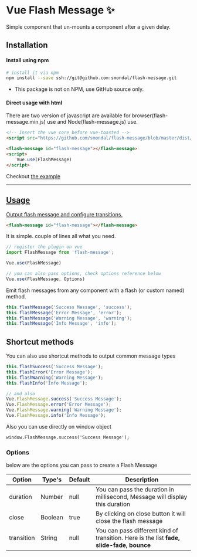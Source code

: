 # Vue Flash Message ✨

Simple component that un-mounts a component after a given delay.  
## Installation

#### Install using npm
```bash
# install it via npm
npm install --save ssh://git@github.com:smondal/flash-message.git
```
* This package is not on NPM, use GitHub source only.

#### Direct usage with html
There are two version of javascript are available for browser(flash-message.min.js) use and Node(flash-message.js) use.

```html
<!-- Insert the vue core before vue-toasted -->
<script src="https://github.com/smondal/flash-message/blob/master/dist/flash-message.js"></script>

<flash-message id="flash-message"></flash-message>
<script>
    Vue.use(FlashMessage)
</script>
```
Checkout <a target="_blank" href="https://github.com/smondal/flash-message/tree/master/example"> the example

<hr>

## Usage

Output flash message and configure transitions.
```html
<flash-message id="flash-message"></flash-message>
```

It is simple. couple of lines all what you need.

```javascript
// register the plugin on vue
import FlashMessage from 'flash-message';

Vue.use(FlashMessage)

// you can also pass options, check options reference below
Vue.use(FlashMessage, Options)

```

Emit flash messages from any component with a flash (or custom named) method.
```javascript
this.flashMessage('Success Message', 'success');
this.flashMessage('Error Message', 'error');
this.flashMessage('Warning Message', 'warning');
this.flashMessage('Info Message', 'info');
```

## Shortcut methods
You can also use shortcut methods to output common message types
```javascript
this.flashSuccess('Success Message');
this.flashError('Error Message');
this.flashWarning('Warning Message');
this.flashInfo('Info Message');

```

```javascript
// and also
Vue.FlashMessage.success('Success Message');
Vue.FlashMessage.error('Error Message');
Vue.FlashMessage.warning('Warning Message');
Vue.FlashMessage.info('Info Message');
```

Also you can use directly on window object
```html
window.FlashMessage.success('Success Message');
```

### Options

below are the options you can pass to create a Flash Message

**Option**|**Type's**|**Default**|**Description**
-----|-----|-----|-----
duration|Number|null|You can pass the duration in millisecond, Message will display this duration
close|Boolean|true| By clicking on close button it will close the flash message
transition|String|null| You can pass different kind of transition. Here is the list **fade, slide-fade, bounce**
